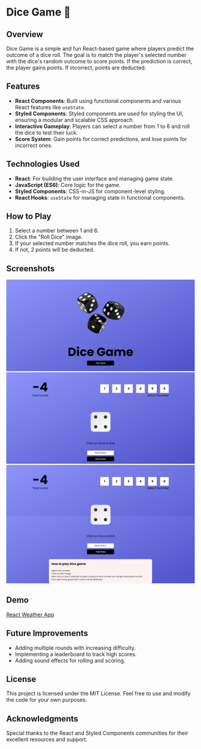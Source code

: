 # Dice Game 🎲

## Overview

Dice Game is a simple and fun React-based game where players predict the outcome of a dice roll. The goal is to match the player's selected number with the dice's random outcome to score points. If the prediction is correct, the player gains points. If incorrect, points are deducted.

## Features

- **React Components**: Built using functional components and various React features like `useState`.
- **Styled Components**: Styled components are used for styling the UI, ensuring a modular and scalable CSS approach.
- **Interactive Gameplay**: Players can select a number from 1 to 6 and roll the dice to test their luck.
- **Score System**: Gain points for correct predictions, and lose points for incorrect ones.

## Technologies Used

- **React**: For building the user interface and managing game state.
- **JavaScript (ES6)**: Core logic for the game.
- **Styled Components**: CSS-in-JS for component-level styling.
- **React Hooks**: `useState` for managing state in functional components.

## How to Play

1. Select a number between 1 and 6.
2. Click the "Roll Dice" image.
3. If your selected number matches the dice roll, you earn points.
4. If not, 2 points will be deducted.

## Screenshots

![Game Screenshot](public/Screenshot_1.png)
![Game Screenshot](public/Screenshot_3.png)
![Game Screenshot](public/Screenshot_2.png)

## Demo

[React Weather App](https://dhruv06122002.github.io/Dice-Game/)

## Future Improvements

- Adding multiple rounds with increasing difficulty.
- Implementing a leaderboard to track high scores.
- Adding sound effects for rolling and scoring.

## License

This project is licensed under the MIT License. Feel free to use and modify the code for your own purposes.

## Acknowledgments

Special thanks to the React and Styled Components communities for their excellent resources and support.

